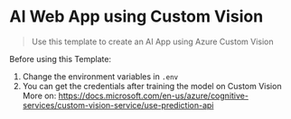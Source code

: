 # AI Web App using Custom Vision

> Use this template to create an AI App using Azure Custom Vision

Before using this Template:
1. Change the environment variables in `.env`
2. You can get the credentials after training the model on Custom Vision
More on: https://docs.microsoft.com/en-us/azure/cognitive-services/custom-vision-service/use-prediction-api
